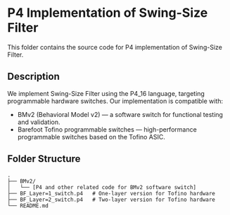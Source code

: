 # P4 Implementation of Swing-Size Filter

This folder contains the source code for P4 implementation of Swing-Size Filter.

## Description

We implement Swing-Size Filter using the P4_16 language, targeting programmable hardware switches. Our implementation is compatible with:

- BMv2 (Behavioral Model v2) — a software switch for functional testing and validation.
- Barefoot Tofino programmable switches — high-performance programmable switches based on the Tofino ASIC.

## Folder Structure

```
.
├── BMv2/
│   └── [P4 and other related code for BMv2 software switch]
├── BF_Layer=1_switch.p4   # One-layer version for Tofino hardware
├── BF_Layer=2_switch.p4   # Two-layer version for Tofino hardware
└── README.md
```

